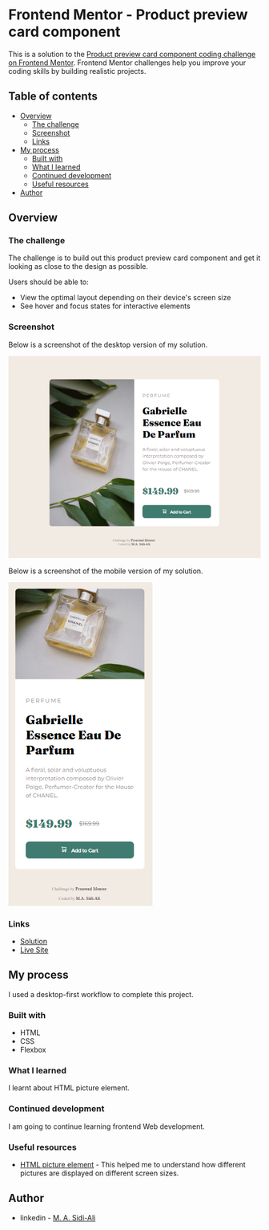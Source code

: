 # Frontend Mentor - Product preview card component

This is a solution to the [Product preview card component coding challenge on Frontend Mentor](https://www.frontendmentor.io/challenges/product-preview-card-component-GO7UmttRfa). Frontend Mentor challenges help you improve your coding skills by building realistic projects.

## Table of contents

- [Overview](#overview)
  - [The challenge](#the-challenge)
  - [Screenshot](#screenshot)
  - [Links](#links)
- [My process](#my-process)
  - [Built with](#built-with)
  - [What I learned](#what-i-learned)
  - [Continued development](#continued-development)
  - [Useful resources](#useful-resources)
- [Author](#author)


## Overview

### The challenge

The challenge is to build out this product preview card component and get it looking as close to the design as possible.

Users should be able to:

- View the optimal layout depending on their device's screen size
- See hover and focus states for interactive elements


### Screenshot

Below is a screenshot of the desktop version of my solution.

![](images/product-desktop.png)

Below is a screenshot of the mobile version of my solution.

![](images/product-mobile.png)

### Links

- [Solution](https://github.com/Sidi-Ali/product-review-card-component)
- [Live Site](https://sidi-ali.github.io/product-review-card-component/)

## My process

I used a desktop-first workflow to complete this project.

### Built with

- HTML
- CSS
- Flexbox

### What I learned

I learnt about HTML picture element.

### Continued development

I am going to continue learning frontend Web development.


### Useful resources

- [HTML picture element](https://www.w3schools.com/html/html_images_picture.asp) -  This helped me to understand how different pictures are displayed on different screen sizes.


## Author

- linkedin - [M. A. Sidi-Ali](https://www.linkedin.com/in/muhammad-adamu-sidi-ali-907a486b/)
